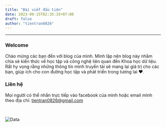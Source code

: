 ```yaml
---
title: "Bài viết đầu tiên"
date: 2023-09-15T02:35:33+07:00
draft: false
author: "tientran0826"
---
```


-----------------------------------------------
### **Welcome**
Chào mừng các bạn đến với blog của mình. Mình lập nên blog này nhằm chia sẻ kiến thức về học tập và công nghệ liên quan đến Khoa học dữ liệu. Rất hy vọng rằng những thông tin mình truyền tải sẽ mang lại giá trị cho các bạn, giúp ích cho con đường học tập và phát triển trong tương lai ❤️.

### **Liên hệ**
Mọi người có thể nhắn trực tiếp vào facebook của mình hoặc email mình theo địa chỉ: tientran0826@gmail.com


<br>

![Data](/images/DE.jpg)
